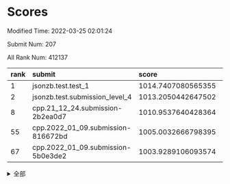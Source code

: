# Scores

Modified Time: 2022-03-25 02:01:24

Submit Num: 207

All Rank Num: 412137

| rank |               submit               |       score        |       sigma        | pk_num |
| :--- | :--------------------------------- | :----------------- | :----------------- | :----- |
| 1    | jsonzb.test.test_1                 | 1014.7407080565355 | 0.8465269411259778 | 7967   |
| 2    | jsonzb.test.submission_level_4     | 1013.2050442647502 | 0.8027411597984258 | 7968   |
| 8    | cpp.21_12_24.submission-2b2ea0d7   | 1010.9537640428364 | 0.7610619642855412 | 7967   |
| 55   | cpp.2022_01_09.submission-816672bd | 1005.0032666798395 | 0.7248004410963904 | 7959   |
| 67   | cpp.2022_01_09.submission-5b0e3de2 | 1003.9289106093574 | 0.7139940431520027 | 7966   |


<details>
<summary>全部</summary>

| rank |                 submit                 |       score        |       sigma        | pk_num |
| :--- | :------------------------------------- | :----------------- | :----------------- | :----- |
| 1    | jsonzb.test.test_1                     | 1014.7407080565355 | 0.8465269411259778 | 7967   |
| 2    | jsonzb.test.submission_level_4         | 1013.2050442647502 | 0.8027411597984258 | 7968   |
| 3    | gobigger.level_3.submission_level_3_30 | 1011.7119636040248 | 0.7910912183886856 | 7963   |
| 4    | gobigger.level_3.submission_level_3_11 | 1011.4628888713465 | 0.7643401429429773 | 7963   |
| 5    | gobigger.level_3.submission_level_3_26 | 1011.2846855793257 | 0.7840799404865189 | 7964   |
| 6    | gobigger.level_3.submission_level_3_22 | 1011.2666914140533 | 0.7634725478862098 | 7960   |
| 7    | gobigger.level_3.submission_level_3_49 | 1011.036738109922  | 0.7554945598051332 | 7964   |
| 8    | cpp.21_12_24.submission-2b2ea0d7       | 1010.9537640428364 | 0.7610619642855412 | 7967   |
| 9    | gobigger.level_3.submission_level_3_18 | 1010.8701630387327 | 0.7685317301627002 | 7963   |
| 10   | gobigger.level_3.submission_level_3_23 | 1010.7383189262839 | 0.7582445720321211 | 7965   |
| 11   | gobigger.level_3.submission_level_3_7  | 1010.7177487726112 | 0.7657384531231609 | 7965   |
| 12   | gobigger.level_3.submission_level_3_36 | 1010.6870980233535 | 0.7841604520244865 | 7964   |
| 13   | gobigger.level_3.submission_level_3_25 | 1010.5229082711459 | 0.7602156662151324 | 7965   |
| 14   | gobigger.level_3.submission_level_3_13 | 1010.5088293649831 | 0.7625645632904565 | 7963   |
| 15   | gobigger.level_3.submission_level_3_40 | 1010.4297818994016 | 0.7676698323046108 | 7967   |
| 16   | gobigger.level_3.submission_level_3_46 | 1010.2471292556356 | 0.7673935204044738 | 7965   |
| 17   | gobigger.level_3.submission_level_3_19 | 1010.2371475413491 | 0.7568029708878069 | 7965   |
| 18   | gobigger.level_3.submission_level_3_10 | 1010.2085081114842 | 0.7463946149380509 | 7964   |
| 19   | gobigger.level_3.submission_level_3_6  | 1010.163400558981  | 0.7367797001940003 | 7960   |
| 20   | gobigger.level_3.submission_level_3_43 | 1010.1595960211235 | 0.7499488546749389 | 7966   |
| 21   | gobigger.level_3.submission_level_3_28 | 1010.138887614359  | 0.7455117377250271 | 7961   |
| 22   | gobigger.level_3.submission_level_3_21 | 1010.054857976245  | 0.7733415447709707 | 7964   |
| 23   | gobigger.level_3.submission_level_3_27 | 1010.0511587671367 | 0.7507101121620546 | 7965   |
| 24   | gobigger.level_3.submission_level_3_9  | 1010.0288432377159 | 0.7532937908030656 | 7962   |
| 25   | gobigger.level_3.submission_level_3_34 | 1010.0151133149135 | 0.7402612662389915 | 7965   |
| 26   | gobigger.level_3.submission_level_3_42 | 1010.0116554992375 | 0.7572173636690477 | 7965   |
| 27   | gobigger.level_3.submission_level_3_15 | 1009.9931827269114 | 0.7510883344981031 | 7968   |
| 28   | gobigger.level_3.submission_level_3_5  | 1009.991916263752  | 0.7416523166943795 | 7967   |
| 29   | gobigger.level_3.submission_level_3_44 | 1009.8330853876427 | 0.7479956018258019 | 7964   |
| 30   | gobigger.level_3.submission_level_3_32 | 1009.7597170724647 | 0.7847481743515703 | 7961   |
| 31   | gobigger.level_3.submission_level_3_24 | 1009.6560522776686 | 0.7531375136426824 | 7964   |
| 32   | gobigger.level_3.submission_level_3_39 | 1009.6126601645378 | 0.7649896549095897 | 7963   |
| 33   | gobigger.level_3.submission_level_3_3  | 1009.6052474350022 | 0.7678178924854318 | 7963   |
| 34   | gobigger.level_3.submission_level_3_20 | 1009.5534481053678 | 0.763665633849082  | 7961   |
| 35   | gobigger.level_3.submission_level_3_8  | 1009.5126060435529 | 0.7438437340769299 | 7960   |
| 36   | gobigger.level_3.submission_level_3_0  | 1009.4553671337533 | 0.729960780990864  | 7970   |
| 37   | gobigger.level_3.submission_level_3_4  | 1009.3606980257589 | 0.7525228840307102 | 7966   |
| 38   | gobigger.level_3.submission_level_3_2  | 1009.3031521684132 | 0.7556585132399402 | 7964   |
| 39   | gobigger.level_3.submission_level_3_38 | 1009.2978197462876 | 0.7390588221036358 | 7968   |
| 40   | gobigger.level_3.submission_level_3_35 | 1009.2839332591496 | 0.7634015644537937 | 7960   |
| 41   | gobigger.level_3.submission_level_3_16 | 1009.2564352598663 | 0.7526678966660529 | 7970   |
| 42   | gobigger.level_3.submission_level_3_33 | 1009.1998237725282 | 0.7398518036073304 | 7969   |
| 43   | gobigger.level_3.submission_level_3_45 | 1009.1993502827739 | 0.7825460848065027 | 7963   |
| 44   | gobigger.level_3.submission_level_3_12 | 1009.172815640073  | 0.7403771019354216 | 7965   |
| 45   | gobigger.level_3.submission_level_3_14 | 1009.1265362573318 | 0.7436016283829774 | 7961   |
| 46   | gobigger.level_3.submission_level_3_1  | 1009.0689187141325 | 0.7665534416764982 | 7964   |
| 47   | gobigger.level_3.submission_level_3_41 | 1008.9178215782063 | 0.7465908180704058 | 7965   |
| 48   | gobigger.level_3.submission_level_3_48 | 1008.8913096539876 | 0.7507923161915062 | 7964   |
| 49   | gobigger.level_3.submission_level_3_31 | 1008.7801569725643 | 0.7460365432832068 | 7970   |
| 50   | gobigger.level_3.submission_level_3_17 | 1008.7147022924735 | 0.74513206326832   | 7963   |
| 51   | gobigger.level_3.submission_level_3_29 | 1008.6724964724431 | 0.7399795583774029 | 7966   |
| 52   | gobigger.level_3.submission_level_3_37 | 1008.6553392589187 | 0.7413442796141105 | 7963   |
| 53   | gobigger.level_3.submission_level_3_47 | 1008.4877970456525 | 0.7427943827062501 | 7962   |
| 54   | gobigger.level_1.submission_level_1_19 | 1005.1895518432368 | 0.7199491099740656 | 7965   |
| 55   | cpp.2022_01_09.submission-816672bd     | 1005.0032666798395 | 0.7248004410963904 | 7959   |
| 56   | gobigger.level_1.submission_level_1_4  | 1004.5901684585584 | 0.7182236522664653 | 7966   |
| 57   | gobigger.level_1.submission_level_1_49 | 1004.5070443883911 | 0.7117582469732271 | 7964   |
| 58   | gobigger.level_1.submission_level_1_8  | 1004.5042025395649 | 0.7138696250512829 | 7966   |
| 59   | gobigger.level_1.submission_level_1_1  | 1004.4460279457438 | 0.710328068669217  | 7972   |
| 60   | gobigger.level_1.submission_level_1_2  | 1004.4119481529807 | 0.7120873874314319 | 7961   |
| 61   | gobigger.level_1.submission_level_1_37 | 1004.3888151760053 | 0.7046947925275924 | 7961   |
| 62   | gobigger.level_1.submission_level_1_35 | 1004.2867759395655 | 0.7193460457567606 | 7967   |
| 63   | gobigger.level_1.submission_level_1_40 | 1004.1432940966375 | 0.7076700848091891 | 7962   |
| 64   | gobigger.level_1.submission_level_1_14 | 1004.072748606493  | 0.7221899519733838 | 7963   |
| 65   | gobigger.level_1.submission_level_1_9  | 1004.0400352484294 | 0.7102935062964741 | 7959   |
| 66   | gobigger.level_1.submission_level_1_17 | 1003.9366157290174 | 0.71675309808079   | 7964   |
| 67   | cpp.2022_01_09.submission-5b0e3de2     | 1003.9289106093574 | 0.7139940431520027 | 7966   |
| 68   | gobigger.level_1.submission_level_1_27 | 1003.9078102841386 | 0.7059120257225167 | 7962   |
| 69   | gobigger.level_1.submission_level_1_41 | 1003.8267754630523 | 0.7083775961396709 | 7964   |
| 70   | gobigger.level_1.submission_level_1_0  | 1003.7465241183673 | 0.7178969633063127 | 7961   |
| 71   | gobigger.level_1.submission_level_1_24 | 1003.6266755972646 | 0.6946805682800964 | 7965   |
| 72   | gobigger.level_1.submission_level_1_6  | 1003.6048699264182 | 0.7156101501182638 | 7965   |
| 73   | gobigger.level_1.submission_level_1_32 | 1003.5976663179275 | 0.7126200336023372 | 7961   |
| 74   | gobigger.level_1.submission_level_1_45 | 1003.591271837078  | 0.7170234646151458 | 7965   |
| 75   | gobigger.level_1.submission_level_1_13 | 1003.5544322076747 | 0.711344741822382  | 7965   |
| 76   | gobigger.level_1.submission_level_1_42 | 1003.5374243860589 | 0.7152934415498685 | 7965   |
| 77   | gobigger.level_1.submission_level_1_22 | 1003.4977373147148 | 0.7220652504733946 | 7968   |
| 78   | gobigger.level_1.submission_level_1_38 | 1003.448417579776  | 0.7138515519618196 | 7962   |
| 79   | gobigger.level_1.submission_level_1_12 | 1003.409690840603  | 0.7278458414075377 | 7968   |
| 80   | gobigger.level_1.submission_level_1_23 | 1003.3969077073576 | 0.7198131790167761 | 7963   |
| 81   | gobigger.level_1.submission_level_1_44 | 1003.3792199677483 | 0.7173713617898279 | 7963   |
| 82   | gobigger.level_1.submission_level_1_26 | 1003.3620654537009 | 0.7226262241251125 | 7965   |
| 83   | gobigger.level_1.submission_level_1_36 | 1003.342226191776  | 0.7118975729603563 | 7966   |
| 84   | gobigger.level_1.submission_level_1_3  | 1003.2479256630877 | 0.7186440340405644 | 7965   |
| 85   | gobigger.level_1.submission_level_1_21 | 1003.1830468546483 | 0.7011604212708384 | 7964   |
| 86   | gobigger.level_1.submission_level_1_33 | 1003.1741636536166 | 0.7129296162996802 | 7968   |
| 87   | gobigger.level_1.submission_level_1_30 | 1003.0037016392073 | 0.726794762662256  | 7966   |
| 88   | gobigger.level_1.submission_level_1_10 | 1002.9896895424079 | 0.7266263782611259 | 7960   |
| 89   | gobigger.level_1.submission_level_1_5  | 1002.9844036134471 | 0.7181449966575844 | 7966   |
| 90   | gobigger.level_1.submission_level_1_34 | 1002.946767332851  | 0.7176058666190492 | 7966   |
| 91   | gobigger.level_1.submission_level_1_47 | 1002.9143531684956 | 0.7087520253934623 | 7966   |
| 92   | gobigger.level_1.submission_level_1_29 | 1002.8355617347559 | 0.7003040746963415 | 7972   |
| 93   | gobigger.level_1.submission_level_1_7  | 1002.7958090344828 | 0.698614403640454  | 7966   |
| 94   | gobigger.level_1.submission_level_1_16 | 1002.7326501155134 | 0.7066814584473906 | 7965   |
| 95   | gobigger.level_1.submission_level_1_28 | 1002.7228497180907 | 0.7231065779773633 | 7963   |
| 96   | gobigger.level_1.submission_level_1_46 | 1002.7080545499077 | 0.7080896574763612 | 7968   |
| 97   | gobigger.level_1.submission_level_1_48 | 1002.6767598475815 | 0.7157942377123006 | 7963   |
| 98   | gobigger.level_1.submission_level_1_39 | 1002.6628477453974 | 0.7172932320682411 | 7966   |
| 99   | gobigger.level_1.submission_level_1_25 | 1002.575191366141  | 0.7080802349450622 | 7967   |
| 100  | gobigger.level_1.submission_level_1_15 | 1002.3971291052018 | 0.7203742661203894 | 7958   |
| 101  | gobigger.level_1.submission_level_1_31 | 1002.3571630702695 | 0.7118398544297527 | 7959   |
| 102  | gobigger.level_1.submission_level_1_20 | 1002.3428312570276 | 0.712991827827584  | 7963   |
| 103  | gobigger.level_1.submission_level_1_43 | 1002.108891464092  | 0.7176547891902122 | 7963   |
| 104  | gobigger.level_1.submission_level_1_11 | 1001.734230532151  | 0.7134385988052429 | 7959   |
| 105  | gobigger.level_1.submission_level_1_18 | 1000.9193224273091 | 0.6989937420306416 | 7964   |
| 106  | gobigger.random.submission_random_49   | 997.6397338110273  | 0.7031516030778637 | 7965   |
| 107  | gobigger.random.submission_random_31   | 997.0848692124879  | 0.7167418251243822 | 7964   |
| 108  | gobigger.random.submission_random_41   | 996.9970329084713  | 0.7152104071531634 | 7965   |
| 109  | gobigger.random.submission_random_12   | 996.950162222651   | 0.7005620226231243 | 7963   |
| 110  | gobigger.random.submission_random_8    | 996.9022091807641  | 0.709405254414902  | 7969   |
| 111  | gobigger.random.submission_random_15   | 996.7752758259408  | 0.7011243428621107 | 7960   |
| 112  | gobigger.random.submission_random_24   | 996.7457277244739  | 0.6996299240580269 | 7965   |
| 113  | gobigger.random.submission_random_1    | 996.7170463239349  | 0.7174548690223913 | 7965   |
| 114  | gobigger.random.submission_random_45   | 996.7100543043261  | 0.7015469877103255 | 7964   |
| 115  | gobigger.random.submission_random_19   | 996.6566670978083  | 0.7222073470678344 | 7962   |
| 116  | gobigger.random.submission_random_35   | 996.5697438046036  | 0.7071959505546481 | 7969   |
| 117  | gobigger.random.submission_random_13   | 996.5348805825781  | 0.7244677616987835 | 7964   |
| 118  | gobigger.random.submission_random_2    | 996.4828150973077  | 0.705662754161383  | 7966   |
| 119  | gobigger.random.submission_random_9    | 996.4536893151939  | 0.7178506886526275 | 7964   |
| 120  | gobigger.random.submission_random_4    | 996.4458839763316  | 0.7145314340557423 | 7962   |
| 121  | gobigger.random.submission_random_37   | 996.3902208590566  | 0.7010959354282702 | 7964   |
| 122  | gobigger.random.submission_random_18   | 996.2863884797009  | 0.7194715892361567 | 7962   |
| 123  | gobigger.random.submission_random_5    | 996.2678818107754  | 0.716073621640228  | 7966   |
| 124  | gobigger.random.submission_random_48   | 996.2614255735555  | 0.7022049390792762 | 7960   |
| 125  | gobigger.random.submission_random_29   | 996.238563278367   | 0.7001758762339612 | 7968   |
| 126  | gobigger.random.submission_random_11   | 996.2194513139408  | 0.7074199353681982 | 7965   |
| 127  | gobigger.random.submission_random_43   | 996.186588207846   | 0.6995389374844974 | 7962   |
| 128  | gobigger.random.submission_random_23   | 996.1337413222459  | 0.696126189179554  | 7964   |
| 129  | gobigger.random.submission_random_0    | 996.1141708390711  | 0.7077379495908918 | 7965   |
| 130  | gobigger.random.submission_random_39   | 996.113393099875   | 0.7130499549908422 | 7972   |
| 131  | gobigger.random.submission_random_36   | 996.1126205505897  | 0.6997412288313379 | 7962   |
| 132  | gobigger.random.submission_random_47   | 996.1044307040795  | 0.700470965570509  | 7965   |
| 133  | gobigger.random.submission_random_40   | 996.0876020111192  | 0.7179215380762599 | 7965   |
| 134  | gobigger.random.submission_random_20   | 996.0497738616098  | 0.7217382178890082 | 7960   |
| 135  | gobigger.random.submission_random_30   | 996.0051372226739  | 0.7040440485529319 | 7962   |
| 136  | gobigger.random.submission_random_7    | 995.9612271397784  | 0.7143884139917503 | 7966   |
| 137  | gobigger.random.submission_random_44   | 995.9504169122548  | 0.7164631283846441 | 7971   |
| 138  | gobigger.random.submission_random_21   | 995.944277696113   | 0.71115760173901   | 7964   |
| 139  | gobigger.random.submission_random_14   | 995.853356230896   | 0.720587903343424  | 7960   |
| 140  | gobigger.random.submission_random_6    | 995.8178750494021  | 0.7169493199723802 | 7964   |
| 141  | gobigger.random.submission_random_17   | 995.704280069226   | 0.7055364619187192 | 7962   |
| 142  | gobigger.random.submission_random_27   | 995.6820871855499  | 0.7115049359484286 | 7961   |
| 143  | gobigger.random.submission_random_16   | 995.6689249573125  | 0.7016795606732952 | 7968   |
| 144  | gobigger.random.submission_random_34   | 995.6656805670451  | 0.7089061345721984 | 7966   |
| 145  | gobigger.random.submission_random_28   | 995.6436194320261  | 0.718661686449982  | 7962   |
| 146  | gobigger.random.submission_random_46   | 995.6085267436895  | 0.7080707556980702 | 7962   |
| 147  | gobigger.random.submission_random_32   | 995.543670682724   | 0.7070003379893793 | 7963   |
| 148  | gobigger.random.submission_random_33   | 995.4728554274759  | 0.7081774543733248 | 7963   |
| 149  | gobigger.random.submission_random_3    | 995.2823383245161  | 0.7031579857526279 | 7961   |
| 150  | gobigger.random.submission_random_38   | 995.2273075509415  | 0.7113455582523495 | 7969   |
| 151  | gobigger.random.submission_random_10   | 995.1129655949146  | 0.7157806746950889 | 7963   |
| 152  | gobigger.random.submission_random_22   | 995.0987708441147  | 0.7178000790860151 | 7962   |
| 153  | gobigger.random.submission_random_26   | 995.071399460951   | 0.7102644166852902 | 7958   |
| 154  | gobigger.random.submission_random_25   | 994.9603661127883  | 0.7179767992620434 | 7963   |
| 155  | gobigger.random.submission_random_42   | 994.8424657028929  | 0.7180885553430393 | 7964   |
| 156  | gobigger.level_2.submission_level_2_21 | 994.2788650564033  | 0.7287535616778215 | 7967   |
| 157  | gobigger.level_2.submission_level_2_30 | 993.8805161644709  | 0.7272407622408169 | 7964   |
| 158  | gobigger.level_2.submission_level_2_9  | 993.4156866148492  | 0.74503926948496   | 7963   |
| 159  | gobigger.level_2.submission_level_2_34 | 993.0878649168567  | 0.7429382079315532 | 7963   |
| 160  | gobigger.level_2.submission_level_2_10 | 993.0111434975554  | 0.7255946543092484 | 7959   |
| 161  | gobigger.level_2.submission_level_2_22 | 992.9468857696326  | 0.7441974709299349 | 7966   |
| 162  | gobigger.level_2.submission_level_2_6  | 992.8972704052779  | 0.748361722752923  | 7959   |
| 163  | gobigger.level_2.submission_level_2_24 | 992.8073438483697  | 0.7325232607657876 | 7962   |
| 164  | gobigger.level_2.submission_level_2_49 | 992.7428778043173  | 0.7510826155703786 | 7963   |
| 165  | gobigger.level_2.submission_level_2_26 | 992.7302344407656  | 0.7562071924131079 | 7964   |
| 166  | gobigger.level_2.submission_level_2_43 | 992.6587525821882  | 0.7582750143989196 | 7967   |
| 167  | gobigger.level_2.submission_level_2_18 | 992.6576036204943  | 0.74809630261002   | 7963   |
| 168  | gobigger.level_2.submission_level_2_19 | 992.6512720040424  | 0.7522679761770323 | 7968   |
| 169  | gobigger.level_2.submission_level_2_8  | 992.6021993340228  | 0.7466880411783141 | 7963   |
| 170  | gobigger.level_2.submission_level_2_48 | 992.5870121360309  | 0.7215610005691839 | 7965   |
| 171  | gobigger.level_2.submission_level_2_5  | 992.568745678158   | 0.7290848022849995 | 7958   |
| 172  | gobigger.level_2.submission_level_2_44 | 992.5444556701354  | 0.7316086095246884 | 7967   |
| 173  | gobigger.level_2.submission_level_2_33 | 992.5122903710948  | 0.7401223013293453 | 7956   |
| 174  | gobigger.level_2.submission_level_2_39 | 992.5074852246951  | 0.7544516995091209 | 7960   |
| 175  | gobigger.level_2.submission_level_2_1  | 992.4799552402519  | 0.7513614722043104 | 7968   |
| 176  | gobigger.level_2.submission_level_2_45 | 992.4710993860426  | 0.7442241951257199 | 7966   |
| 177  | gobigger.level_2.submission_level_2_13 | 992.4607321463945  | 0.7497353896466804 | 7964   |
| 178  | gobigger.level_2.submission_level_2_17 | 992.3699248714496  | 0.7566372401321683 | 7964   |
| 179  | gobigger.level_2.submission_level_2_20 | 992.361777582071   | 0.7508801327849295 | 7963   |
| 180  | gobigger.level_2.submission_level_2_2  | 992.3334029828608  | 0.7514304608867011 | 7964   |
| 181  | gobigger.level_2.submission_level_2_29 | 992.3109694896028  | 0.7497315351231635 | 7967   |
| 182  | gobigger.level_2.submission_level_2_31 | 992.1564757121567  | 0.7526235993095003 | 7965   |
| 183  | gobigger.level_2.submission_level_2_15 | 992.1462617170895  | 0.7208210347039966 | 7960   |
| 184  | gobigger.level_2.submission_level_2_47 | 991.9433582902235  | 0.7378451042662604 | 7967   |
| 185  | gobigger.level_2.submission_level_2_32 | 991.9360451900467  | 0.7483684981442308 | 7958   |
| 186  | gobigger.level_2.submission_level_2_35 | 991.9307044264289  | 0.7578017386695755 | 7964   |
| 187  | gobigger.level_2.submission_level_2_25 | 991.840721819426   | 0.7603207122859202 | 7967   |
| 188  | gobigger.level_2.submission_level_2_38 | 991.8322764691187  | 0.744747175329328  | 7958   |
| 189  | gobigger.level_2.submission_level_2_28 | 991.7856508562705  | 0.7376798440467903 | 7963   |
| 190  | gobigger.level_2.submission_level_2_23 | 991.714589179361   | 0.7377438980998334 | 7962   |
| 191  | gobigger.level_2.submission_level_2_3  | 991.6612435024884  | 0.748466580942411  | 7968   |
| 192  | gobigger.level_2.submission_level_2_16 | 991.6283973938712  | 0.7321094241495911 | 7964   |
| 193  | gobigger.level_2.submission_level_2_40 | 991.4725918680955  | 0.7514826482526719 | 7967   |
| 194  | gobigger.level_2.submission_level_2_46 | 991.4604338636185  | 0.7560483399241731 | 7962   |
| 195  | gobigger.level_2.submission_level_2_42 | 991.3841196540777  | 0.7505324172287653 | 7964   |
| 196  | gobigger.level_2.submission_level_2_4  | 991.2941316106377  | 0.7364547077100604 | 7961   |
| 197  | gobigger.level_2.submission_level_2_27 | 991.2879085454326  | 0.7496199098465136 | 7963   |
| 198  | gobigger.level_2.submission_level_2_14 | 991.1350000541061  | 0.7651000788990499 | 7964   |
| 199  | gobigger.level_2.submission_level_2_7  | 990.9506780284031  | 0.7903631120937052 | 7964   |
| 200  | gobigger.level_2.submission_level_2_12 | 990.8990143294121  | 0.7794973095618744 | 7964   |
| 201  | gobigger.level_2.submission_level_2_0  | 990.8378925484437  | 0.7872198943627794 | 7964   |
| 202  | gobigger.level_2.submission_level_2_41 | 990.6466700440845  | 0.764916300698236  | 7958   |
| 203  | gobigger.level_2.submission_level_2_37 | 990.4699472800321  | 0.7529656547217551 | 7969   |
| 204  | gobigger.level_2.submission_level_2_11 | 990.3735889972588  | 0.7510033122743872 | 7958   |
| 205  | gobigger.level_2.submission_level_2_36 | 989.5800386648057  | 0.7801015706840339 | 7961   |
| 206  | gobigger.none.submission_none_0        | 980.6610126155117  | 1.2543617206073723 | 7966   |
| 207  | gobigger.none.submission_none_1        | 976.0049538260226  | 1.4818695564105977 | 7962   |

</details>